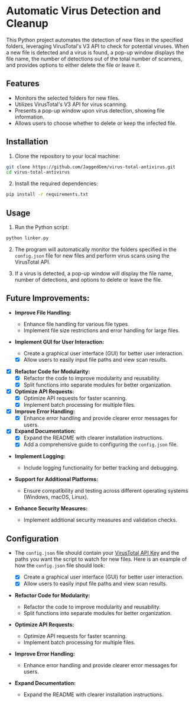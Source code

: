 # Automatic Virus Detection and Cleanup

This Python project automates the detection of new files in the specified folders, leveraging VirusTotal's V3 API to check for potential viruses. When a new file is detected and a virus is found, a pop-up window displays the file name, the number of detections out of the total number of scanners, and provides options to either delete the file or leave it.

## Features

- Monitors the selected folders for new files.
- Utilizes VirusTotal's V3 API for virus scanning.
- Presents a pop-up window upon virus detection, showing file information.
- Allows users to choose whether to delete or keep the infected file.

## Installation

1. Clone the repository to your local machine:

```bash
git clone https://github.com/JaggedGem/virus-total-antivirus.git
cd virus-total-antivirus
```

2. Install the required dependencies:

```bash
pip install -r requirements.txt
```

## Usage

1. Run the Python script:

```bash
python linker.py
```

2. The program will automatically monitor the folders specified in the `config.json` file for new files and perform virus scans using the VirusTotal API.

3. If a virus is detected, a pop-up window will display the file name, number of detections, and options to delete or leave the file.

## Future Improvements:

- **Improve File Handling:**
   - Enhance file handling for various file types.
   - Implement file size restrictions and error handling for large files.

- **Implement GUI for User Interaction:**
   - Create a graphical user interface (GUI) for better user interaction.
   - [x] Allow users to easily input file paths and view scan results.

- [x] **Refactor Code for Modularity:**
   - [x] Refactor the code to improve modularity and reusability.
   - [x] Split functions into separate modules for better organization.

- [x] **Optimize API Requests:**
   - [x] Optimize API requests for faster scanning.
   - [x] Implement batch processing for multiple files.

- [x] **Improve Error Handling:**
   - [x] Enhance error handling and provide clearer error messages for users.

- [x] **Expand Documentation:**
   - [x] Expand the README with clearer installation instructions.
   - [x] Add a comprehensive guide to configuring the `config.json` file.

- **Implement Logging:**
   - Include logging functionality for better tracking and debugging.

- **Support for Additional Platforms:**
   - Ensure compatibility and testing across different operating systems (Windows, macOS, Linux).

- **Enhance Security Measures:**
   - Implement additional security measures and validation checks.

## Configuration

- The `config.json` file should contain your [VirusTotal API Key](https://www.virustotal.com/gui/my-apikey) and the paths you want the script to watch for new files. Here is an example of how the `config.json` file should look:
   - [x] Create a graphical user interface (GUI) for better user interaction.
   - [x] Allow users to easily input file paths and view scan results.

- **Refactor Code for Modularity:**
   - Refactor the code to improve modularity and reusability.
   - Split functions into separate modules for better organization.

- **Optimize API Requests:**
   - Optimize API requests for faster scanning.
   - Implement batch processing for multiple files.

- **Improve Error Handling:**
   - Enhance error handling and provide clearer error messages for users.

- **Expand Documentation:**
   - Expand the README with clearer installation instructions.
